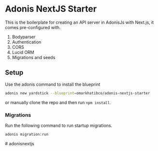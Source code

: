 # Adonis NextJS Starter

This is the boilerplate for creating an API server in AdonisJs with Next.js, it comes pre-configured with.

1.  Bodyparser
2.  Authentication
3.  CORS
4.  Lucid ORM
5.  Migrations and seeds

## Setup

Use the adonis command to install the blueprint

```bash
adonis new yardstick --blueprint=omarkhatibco/adonis-nextjs-starter
```

or manually clone the repo and then run `npm install`.

### Migrations

Run the following command to run startup migrations.

```bash
adonis migration:run
```
#   a d o n i s n e x t j s  
 